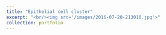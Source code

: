 ```yaml
---
title: "Epithelial cell cluster"
excerpt: "<br/><img src='/images/2016-07-20-213010.jpg'>"
collection: portfolio
---
```


